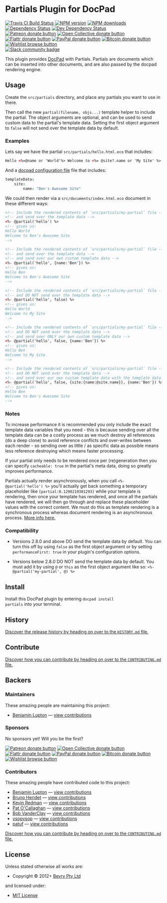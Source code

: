 <!-- TITLE/ -->

<h1>Partials Plugin for DocPad</h1>

<!-- /TITLE -->

<!-- BADGES/ -->

<span class="badge-travisci"><a href="http://travis-ci.org/docpad/docpad-plugin-partials" title="Check this project's build status on TravisCI"><img src="https://img.shields.io/travis/docpad/docpad-plugin-partials/master.svg" alt="Travis CI Build Status" /></a></span>
<span class="badge-npmversion"><a href="https://npmjs.org/package/docpad-plugin-partials" title="View this project on NPM"><img src="https://img.shields.io/npm/v/docpad-plugin-partials.svg" alt="NPM version" /></a></span>
<span class="badge-npmdownloads"><a href="https://npmjs.org/package/docpad-plugin-partials" title="View this project on NPM"><img src="https://img.shields.io/npm/dm/docpad-plugin-partials.svg" alt="NPM downloads" /></a></span>
<span class="badge-daviddm"><a href="https://david-dm.org/docpad/docpad-plugin-partials" title="View the status of this project's dependencies on DavidDM"><img src="https://img.shields.io/david/docpad/docpad-plugin-partials.svg" alt="Dependency Status" /></a></span>
<span class="badge-daviddmdev"><a href="https://david-dm.org/docpad/docpad-plugin-partials#info=devDependencies" title="View the status of this project's development dependencies on DavidDM"><img src="https://img.shields.io/david/dev/docpad/docpad-plugin-partials.svg" alt="Dev Dependency Status" /></a></span>
<br class="badge-separator" />
<span class="badge-patreon"><a href="https://patreon.com/bevry" title="Donate to this project using Patreon"><img src="https://img.shields.io/badge/patreon-donate-yellow.svg" alt="Patreon donate button" /></a></span>
<span class="badge-opencollective"><a href="https://opencollective.com/bevry" title="Donate to this project using Open Collective"><img src="https://img.shields.io/badge/open%20collective-donate-yellow.svg" alt="Open Collective donate button" /></a></span>
<span class="badge-flattr"><a href="https://flattr.com/profile/balupton" title="Donate to this project using Flattr"><img src="https://img.shields.io/badge/flattr-donate-yellow.svg" alt="Flattr donate button" /></a></span>
<span class="badge-paypal"><a href="https://bevry.me/paypal" title="Donate to this project using Paypal"><img src="https://img.shields.io/badge/paypal-donate-yellow.svg" alt="PayPal donate button" /></a></span>
<span class="badge-bitcoin"><a href="https://bevry.me/bitcoin" title="Donate once-off to this project using Bitcoin"><img src="https://img.shields.io/badge/bitcoin-donate-yellow.svg" alt="Bitcoin donate button" /></a></span>
<span class="badge-wishlist"><a href="https://bevry.me/wishlist" title="Buy an item on our wishlist for us"><img src="https://img.shields.io/badge/wishlist-donate-yellow.svg" alt="Wishlist browse button" /></a></span>
<br class="badge-separator" />
<span class="badge-slackin"><a href="https://slack.bevry.me" title="Join this project's slack community"><img src="https://slack.bevry.me/badge.svg" alt="Slack community badge" /></a></span>

<!-- /BADGES -->

This plugin provides [DocPad](https://docpad.org) with Partials. Partials are documents which can be inserted into other documents, and are also passed by the docpad rendering engine.

## Usage

Create the `src/partials` directory, and place any partials you want to use in there.

Then call the new `partial(filename, objs...)` template helper to include the partial. The object arguments are optional, and can be used to send custom data to the partial's template data. Setting the first object argument to `false` will not send over the template data by default.

### Examples

Lets say we have the partial `src/partials/hello.html.eco` that includes:

```html
Hello <%=@name or 'World'%> Welcome to <%= @site?.name or 'My Site' %>
```

And a [docpad configuration file](http://docpad.org) file that includes:

```coffee
templateData:
	site:
		name: "Ben's Awesome Site"
```

We could then render via a `src/documents/index.html.eco` document in these different ways:

```html
<!-- Include the rendered contents of `src/partials/my-partial` file -->
<!-- and send over the template data -->
<%- @partial('hello') %>
<!-- gives us:
Hello World
Welcome to Ben's Awesome Site
-->

<!-- Include the rendered contents of `src/partials/my-partial` file -->
<!-- and send over the template data -->
<!-- and send over our own custom template data -->
<%- @partial('hello', {name:'Ben'}) %>
<!-- gives us:
Hello Ben
Welcome to Ben's Awesome Site
-->

<!-- Include the rendered contents of `src/partials/my-partial` file -->
<!-- and DO NOT send over the template data -->
<%- @partial('hello', false) %>
<!-- gives us:
Hello World
Welcome to My Site
-->

<!-- Include the rendered contents of `src/partials/my-partial` file -->
<!-- and DO NOT send over the template data -->
<!-- and send over ONLY our own custom template data -->
<%- @partial('hello', false, {name:'Ben'}) %>
<!-- gives us:
Hello Ben
Welcome to My Site
-->

<!-- Include the rendered contents of `src/partials/my-partial` file -->
<!-- and DO NOT send over the template data -->
<!-- and send over our own custom template data with the template data site property -->
<%- @partial('hello', false, {site:{name:@site.name}}, {name:'Ben'}) %>
<!-- gives us:
Hello Ben
Welcome to Ben's Awesome Site
-->
```

### Notes

To increase performance it is recommended you only include the exact template data variables that you need - this is because sending over all the template data can be a costly process as we much destroy all references (do a deep clone) to avoid reference conflicts and over-writes between each render - so sending over as little / as specific data as possible means less reference destroying which means faster processing.

If your partial only needs to be rendered once per (re)generation then you can specify `cacheable: true` in the partial's meta data, doing so greatly improves performance.

Partials actually render asynchronously, when you call `<%- @partial('hello') %>` you'll actually get back something a temporary placeholder like `[partial:0.1290219301293]` while your template is rendering, then once your template has rendered, and once all the partials have rendered, we will then go through and replace these placeholder values with the correct content. We must do this as template rendering is a synchronous process whereas document rendering is an asynchronous process. [More info here.](https://github.com/docpad/docpad-plugin-partials/issues/12)

### Compatibility

-   Versions 2.8.0 and above DO send the template data by default. You can turn this off by using `false` as the first object argument or by setting `performanceFirst: true` in your plugin's configuration options.

-   Versions below 2.8.0 DO NOT send the template data by default. You must add it by using `@` or `this` as the first object argument like so: `<%- @partial('my-partial', @) %>`

<!-- INSTALL/ -->

<h2>Install</h2>

Install this DocPad plugin by entering <code>docpad install partials</code> into your terminal.

<!-- /INSTALL -->

<!-- HISTORY/ -->

<h2>History</h2>

<a href="https://github.com/docpad/docpad-plugin-partials/blob/master/HISTORY.md#files">Discover the release history by heading on over to the <code>HISTORY.md</code> file.</a>

<!-- /HISTORY -->

<!-- CONTRIBUTE/ -->

<h2>Contribute</h2>

<a href="https://github.com/docpad/docpad-plugin-partials/blob/master/CONTRIBUTING.md#files">Discover how you can contribute by heading on over to the <code>CONTRIBUTING.md</code> file.</a>

<!-- /CONTRIBUTE -->

<!-- BACKERS/ -->

<h2>Backers</h2>

<h3>Maintainers</h3>

These amazing people are maintaining this project:

<ul><li><a href="http://balupton.com">Benjamin Lupton</a> — <a href="https://github.com/docpad/docpad-plugin-partials/commits?author=balupton" title="View the GitHub contributions of Benjamin Lupton on repository docpad/docpad-plugin-partials">view contributions</a></li></ul>

<h3>Sponsors</h3>

No sponsors yet! Will you be the first?

<span class="badge-patreon"><a href="https://patreon.com/bevry" title="Donate to this project using Patreon"><img src="https://img.shields.io/badge/patreon-donate-yellow.svg" alt="Patreon donate button" /></a></span>
<span class="badge-opencollective"><a href="https://opencollective.com/bevry" title="Donate to this project using Open Collective"><img src="https://img.shields.io/badge/open%20collective-donate-yellow.svg" alt="Open Collective donate button" /></a></span>
<span class="badge-flattr"><a href="https://flattr.com/profile/balupton" title="Donate to this project using Flattr"><img src="https://img.shields.io/badge/flattr-donate-yellow.svg" alt="Flattr donate button" /></a></span>
<span class="badge-paypal"><a href="https://bevry.me/paypal" title="Donate to this project using Paypal"><img src="https://img.shields.io/badge/paypal-donate-yellow.svg" alt="PayPal donate button" /></a></span>
<span class="badge-bitcoin"><a href="https://bevry.me/bitcoin" title="Donate once-off to this project using Bitcoin"><img src="https://img.shields.io/badge/bitcoin-donate-yellow.svg" alt="Bitcoin donate button" /></a></span>
<span class="badge-wishlist"><a href="https://bevry.me/wishlist" title="Buy an item on our wishlist for us"><img src="https://img.shields.io/badge/wishlist-donate-yellow.svg" alt="Wishlist browse button" /></a></span>

<h3>Contributors</h3>

These amazing people have contributed code to this project:

<ul><li><a href="http://balupton.com">Benjamin Lupton</a> — <a href="https://github.com/docpad/docpad-plugin-partials/commits?author=balupton" title="View the GitHub contributions of Benjamin Lupton on repository docpad/docpad-plugin-partials">view contributions</a></li>
<li><a href="http://delapouite.com">Bruno Heridet</a> — <a href="https://github.com/docpad/docpad-plugin-partials/commits?author=Delapouite" title="View the GitHub contributions of Bruno Heridet on repository docpad/docpad-plugin-partials">view contributions</a></li>
<li><a href="iredmedia.com">Kevin Redman</a> — <a href="https://github.com/docpad/docpad-plugin-partials/commits?author=iredmedia" title="View the GitHub contributions of Kevin Redman on repository docpad/docpad-plugin-partials">view contributions</a></li>
<li><a href="http://littleglitch.io">Pat O'Callaghan</a> — <a href="https://github.com/docpad/docpad-plugin-partials/commits?author=patocallaghan" title="View the GitHub contributions of Pat O'Callaghan on repository docpad/docpad-plugin-partials">view contributions</a></li>
<li><a href="http://takitapart.com">Bob VanderClay</a> — <a href="https://github.com/docpad/docpad-plugin-partials/commits?author=takitapart" title="View the GitHub contributions of Bob VanderClay on repository docpad/docpad-plugin-partials">view contributions</a></li>
<li><a href="https://github.com/vsopvsop">vsopvsop</a> — <a href="https://github.com/docpad/docpad-plugin-partials/commits?author=vsopvsop" title="View the GitHub contributions of vsopvsop on repository docpad/docpad-plugin-partials">view contributions</a></li>
<li><a href="https://github.com/patuf">patuf</a> — <a href="https://github.com/docpad/docpad-plugin-partials/commits?author=patuf" title="View the GitHub contributions of patuf on repository docpad/docpad-plugin-partials">view contributions</a></li></ul>

<a href="https://github.com/docpad/docpad-plugin-partials/blob/master/CONTRIBUTING.md#files">Discover how you can contribute by heading on over to the <code>CONTRIBUTING.md</code> file.</a>

<!-- /BACKERS -->

<!-- LICENSE/ -->

<h2>License</h2>

Unless stated otherwise all works are:

<ul><li>Copyright &copy; 2012+ <a href="http://bevry.me">Bevry Pty Ltd</a></li></ul>

and licensed under:

<ul><li><a href="http://spdx.org/licenses/MIT.html">MIT License</a></li></ul>

<!-- /LICENSE -->
